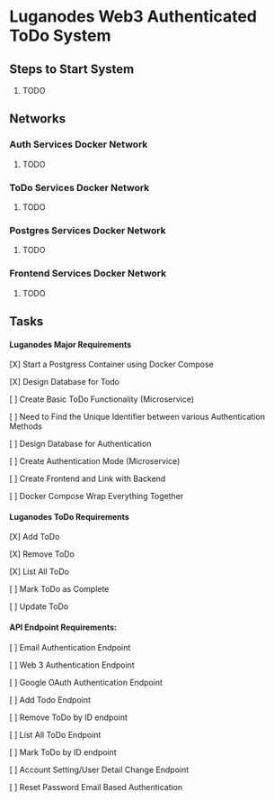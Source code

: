# Luganodes Web3 Authenticated ToDo System

## Steps to Start System
1. TODO

## Networks 

### Auth Services Docker Network
1. TODO

### ToDo Services Docker Network
1. TODO

### Postgres Services Docker Network
1. TODO

### Frontend Services Docker Network
1. TODO

## Tasks
#### Luganodes Major Requirements
[X] Start a Postgress Container using Docker Compose

[X] Design Database for Todo

[ ] Create Basic ToDo Functionality (Microservice)

[ ] Need to Find the Unique Identifier between various Authentication Methods

[ ] Design Database for Authentication

[ ] Create Authentication Mode (Microservice)

[ ] Create Frontend and Link with Backend

[ ] Docker Compose Wrap Everything Together

#### Luganodes ToDo Requirements

[X] Add ToDo

[X] Remove ToDo

[X] List All ToDo

[ ] Mark ToDo as Complete

[ ] Update ToDo

#### API Endpoint Requirements:

[ ] Email Authentication Endpoint

[ ] Web 3 Authentication Endpoint

[ ] Google OAuth Authentication Endpoint


[ ] Add Todo Endpoint

[ ] Remove ToDo by ID endpoint

[ ] List All ToDo Endpoint

[ ] Mark ToDo by ID endpoint


[ ] Account Setting/User Detail Change Endpoint

[ ] Reset Password Email Based Authentication

